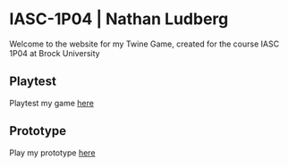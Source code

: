 # IASC-1P04 | Nathan Ludberg

Welcome to the website for my Twine Game, created for the course IASC 1P04 at Brock University

## Playtest

Playtest my game [here]()

## Prototype

Play my prototype [here](Prototypes/TwineGamePrototypev4.html)
